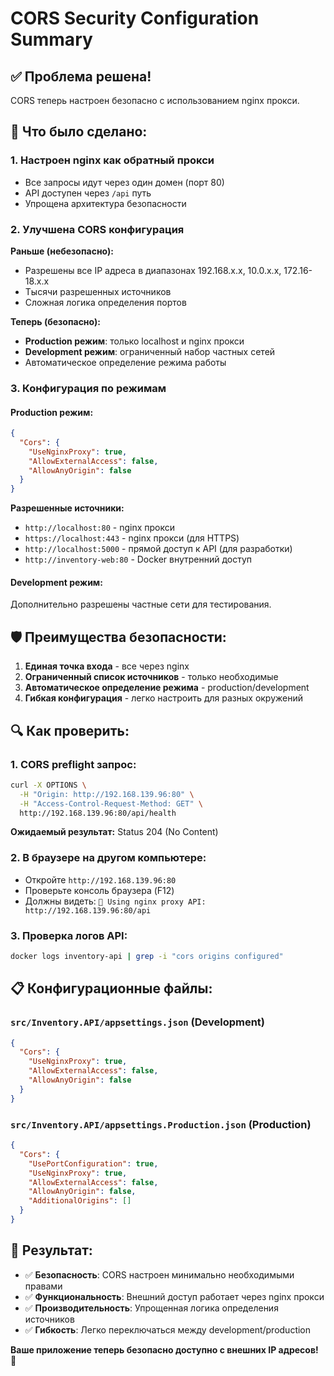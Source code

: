 # CORS Security Configuration Summary

## ✅ Проблема решена!

CORS теперь настроен безопасно с использованием nginx прокси.

## 🔧 Что было сделано:

### 1. Настроен nginx как обратный прокси
- Все запросы идут через один домен (порт 80)
- API доступен через `/api` путь
- Упрощена архитектура безопасности

### 2. Улучшена CORS конфигурация

**Раньше (небезопасно):**
- Разрешены все IP адреса в диапазонах 192.168.x.x, 10.0.x.x, 172.16-18.x.x
- Тысячи разрешенных источников
- Сложная логика определения портов

**Теперь (безопасно):**
- **Production режим**: только localhost и nginx прокси
- **Development режим**: ограниченный набор частных сетей
- Автоматическое определение режима работы

### 3. Конфигурация по режимам

#### Production режим:
```json
{
  "Cors": {
    "UseNginxProxy": true,
    "AllowExternalAccess": false,
    "AllowAnyOrigin": false
  }
}
```

**Разрешенные источники:**
- `http://localhost:80` - nginx прокси
- `https://localhost:443` - nginx прокси (для HTTPS)
- `http://localhost:5000` - прямой доступ к API (для разработки)
- `http://inventory-web:80` - Docker внутренний доступ

#### Development режим:
Дополнительно разрешены частные сети для тестирования.

## 🛡️ Преимущества безопасности:

1. **Единая точка входа** - все через nginx
2. **Ограниченный список источников** - только необходимые
3. **Автоматическое определение режима** - production/development
4. **Гибкая конфигурация** - легко настроить для разных окружений

## 🔍 Как проверить:

### 1. CORS preflight запрос:
```bash
curl -X OPTIONS \
  -H "Origin: http://192.168.139.96:80" \
  -H "Access-Control-Request-Method: GET" \
  http://192.168.139.96:80/api/health
```
**Ожидаемый результат:** Status 204 (No Content)

### 2. В браузере на другом компьютере:
- Откройте `http://192.168.139.96:80`
- Проверьте консоль браузера (F12)
- Должны видеть: `🔄 Using nginx proxy API: http://192.168.139.96:80/api`

### 3. Проверка логов API:
```bash
docker logs inventory-api | grep -i "cors origins configured"
```

## 📋 Конфигурационные файлы:

### `src/Inventory.API/appsettings.json` (Development)
```json
{
  "Cors": {
    "UseNginxProxy": true,
    "AllowExternalAccess": false,
    "AllowAnyOrigin": false
  }
}
```

### `src/Inventory.API/appsettings.Production.json` (Production)
```json
{
  "Cors": {
    "UsePortConfiguration": true,
    "UseNginxProxy": true,
    "AllowExternalAccess": false,
    "AllowAnyOrigin": false,
    "AdditionalOrigins": []
  }
}
```

## 🚀 Результат:

- ✅ **Безопасность**: CORS настроен минимально необходимыми правами
- ✅ **Функциональность**: Внешний доступ работает через nginx прокси
- ✅ **Производительность**: Упрощенная логика определения источников
- ✅ **Гибкость**: Легко переключаться между development/production

**Ваше приложение теперь безопасно доступно с внешних IP адресов!** 🎯
